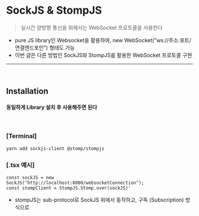 # SockJS & StompJS
> 실시간 양방향 통신을 위해서는 WebSocket 프로토콜을 사용한다
* pure JS library인 Websocket을 활용하여, new WebSocket("ws://주소:포트/연결엔드포인") 형태도 가능
* 이번 글은 다른 방법인 SockJS와 StompJS를 활용한 WebSocket 프로토콜 구현

<hr>
<br>

## Installation
#### 동일하게 Library 설치 후 사용해주면 된다

<br>

### [Terminal]

```bash
yarn add sockjs-client @stomp/stompjs
```

### [.tsx 예시]
```tsx
const sockJS = new SockJS("http://localhost:8080/websocketConnection");
const stompClient = StompJS.Stomp.over(sockJS)'
```
* stompJS는 sub-protocol로 SockJS 위에서 동작하고, 구독 (Subscription) 방식으로 
